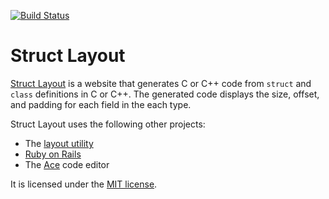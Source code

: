 [![Build Status](https://travis-ci.org/joshpeterson/structlayout.svg?branch=master)](https://travis-ci.org/joshpeterson/structlayout)

# Struct Layout
[Struct Layout](https://structlayout.herokuapp.com/) is a website that generates C
or C++ code from `struct` and `class` definitions in C or C++. The generated code
displays the size, offset, and padding for each field in the each type.

Struct Layout uses the following other projects:

* The [layout utility](https://github.com/joshpeterson/layout)
* [Ruby on Rails](http://rubyonrails.org/)
* The [Ace](https://ace.c9.io/) code editor

It is licensed under the [MIT license](http://opensource.org/licenses/MIT).
